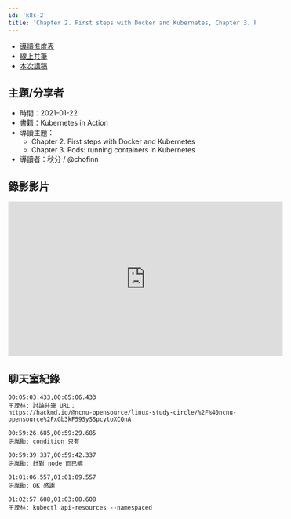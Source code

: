 ```yaml
---
id: 'k8s-2'
title: 'Chapter 2. First steps with Docker and Kubernetes, Chapter 3. Pods: running containers in Kubernetes'
---
```


- [導讀進度表](https://docs.google.com/spreadsheets/d/1xjz22UDz_vKW92dJpnGysNCtFiSCYz_wbkHD4B1EQ-0/edit#gid=1726791362)
- [線上共筆](https://hackmd.io/@ncnu-opensource/linux-study-circle/)
- [本次講稿](https://hackmd.io/@ncnu-opensource/linux-study-circle/https%3A%2F%2Fhackmd.io%2FqWXdVnXMSg2__8OwQQgxRw%3Fview)

## 主題/分享者

- 時間：2021-01-22
- 書籍：Kubernetes in Action
- 導讀主題：
    - Chapter 2. First steps with Docker and Kubernetes
    - Chapter 3. Pods: running containers in Kubernetes
- 導讀者：秋分 / @chofinn

## 錄影影片

<iframe width="560" height="315" src="https://www.youtube.com/embed/n5uviquGkzg" title="YouTube video player" frameborder="0" allow="accelerometer; autoplay; clipboard-write; encrypted-media; gyroscope; picture-in-picture" allowfullscreen></iframe>

## 聊天室紀錄

```
00:05:03.433,00:05:06.433
王茂林: 討論共筆 URL：
https://hackmd.io/@ncnu-opensource/linux-study-circle/%2F%40ncnu-opensource%2FxGb3kF59SySSpcytoXCQnA

00:59:26.685,00:59:29.685
洪胤勛: condition 只有

00:59:39.337,00:59:42.337
洪胤勛: 針對 node 而已嘛

01:01:06.557,01:01:09.557
洪胤勛: OK 感謝

01:02:57.608,01:03:00.608
王茂林: kubectl api-resources --namespaced
```